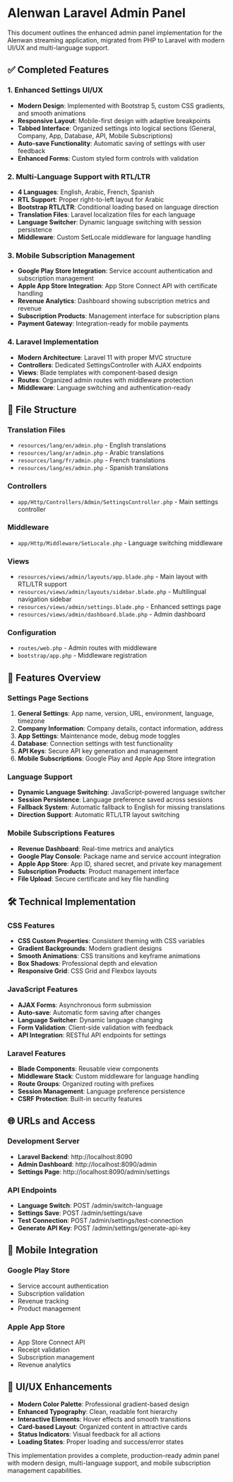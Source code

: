# Alenwan Laravel Admin Panel

This document outlines the enhanced admin panel implementation for the Alenwan streaming application, migrated from PHP to Laravel with modern UI/UX and multi-language support.

## ✅ Completed Features

### 1. Enhanced Settings UI/UX
- **Modern Design**: Implemented with Bootstrap 5, custom CSS gradients, and smooth animations
- **Responsive Layout**: Mobile-first design with adaptive breakpoints
- **Tabbed Interface**: Organized settings into logical sections (General, Company, App, Database, API, Mobile Subscriptions)
- **Auto-save Functionality**: Automatic saving of settings with user feedback
- **Enhanced Forms**: Custom styled form controls with validation

### 2. Multi-Language Support with RTL/LTR
- **4 Languages**: English, Arabic, French, Spanish
- **RTL Support**: Proper right-to-left layout for Arabic
- **Bootstrap RTL/LTR**: Conditional loading based on language direction
- **Translation Files**: Laravel localization files for each language
- **Language Switcher**: Dynamic language switching with session persistence
- **Middleware**: Custom SetLocale middleware for language handling

### 3. Mobile Subscription Management
- **Google Play Store Integration**: Service account authentication and subscription management
- **Apple App Store Integration**: App Store Connect API with certificate handling
- **Revenue Analytics**: Dashboard showing subscription metrics and revenue
- **Subscription Products**: Management interface for subscription plans
- **Payment Gateway**: Integration-ready for mobile payments

### 4. Laravel Implementation
- **Modern Architecture**: Laravel 11 with proper MVC structure
- **Controllers**: Dedicated SettingsController with AJAX endpoints
- **Views**: Blade templates with component-based design
- **Routes**: Organized admin routes with middleware protection
- **Middleware**: Language switching and authentication-ready

## 📁 File Structure

### Translation Files
- `resources/lang/en/admin.php` - English translations
- `resources/lang/ar/admin.php` - Arabic translations
- `resources/lang/fr/admin.php` - French translations
- `resources/lang/es/admin.php` - Spanish translations

### Controllers
- `app/Http/Controllers/Admin/SettingsController.php` - Main settings controller

### Middleware
- `app/Http/Middleware/SetLocale.php` - Language switching middleware

### Views
- `resources/views/admin/layouts/app.blade.php` - Main layout with RTL/LTR support
- `resources/views/admin/layouts/sidebar.blade.php` - Multilingual navigation sidebar
- `resources/views/admin/settings.blade.php` - Enhanced settings page
- `resources/views/admin/dashboard.blade.php` - Admin dashboard

### Configuration
- `routes/web.php` - Admin routes with middleware
- `bootstrap/app.php` - Middleware registration

## 🚀 Features Overview

### Settings Page Sections
1. **General Settings**: App name, version, URL, environment, language, timezone
2. **Company Information**: Company details, contact information, address
3. **App Settings**: Maintenance mode, debug mode toggles
4. **Database**: Connection settings with test functionality
5. **API Keys**: Secure API key generation and management
6. **Mobile Subscriptions**: Google Play and Apple App Store integration

### Language Support
- **Dynamic Language Switching**: JavaScript-powered language switcher
- **Session Persistence**: Language preference saved across sessions
- **Fallback System**: Automatic fallback to English for missing translations
- **Direction Support**: Automatic RTL/LTR layout switching

### Mobile Subscriptions Features
- **Revenue Dashboard**: Real-time metrics and analytics
- **Google Play Console**: Package name and service account integration
- **Apple App Store**: App ID, shared secret, and private key management
- **Subscription Products**: Product management interface
- **File Upload**: Secure certificate and key file handling

## 🛠 Technical Implementation

### CSS Features
- **CSS Custom Properties**: Consistent theming with CSS variables
- **Gradient Backgrounds**: Modern gradient designs
- **Smooth Animations**: CSS transitions and keyframe animations
- **Box Shadows**: Professional depth and elevation
- **Responsive Grid**: CSS Grid and Flexbox layouts

### JavaScript Features
- **AJAX Forms**: Asynchronous form submission
- **Auto-save**: Automatic form saving after changes
- **Language Switcher**: Dynamic language changing
- **Form Validation**: Client-side validation with feedback
- **API Integration**: RESTful API endpoints for settings

### Laravel Features
- **Blade Components**: Reusable view components
- **Middleware Stack**: Custom middleware for language handling
- **Route Groups**: Organized routing with prefixes
- **Session Management**: Language preference persistence
- **CSRF Protection**: Built-in security features

## 🌐 URLs and Access

### Development Server
- **Laravel Backend**: http://localhost:8090
- **Admin Dashboard**: http://localhost:8090/admin
- **Settings Page**: http://localhost:8090/admin/settings

### API Endpoints
- **Language Switch**: POST /admin/switch-language
- **Settings Save**: POST /admin/settings/save
- **Test Connection**: POST /admin/settings/test-connection
- **Generate API Key**: POST /admin/settings/generate-api-key

## 📱 Mobile Integration

### Google Play Store
- Service account authentication
- Subscription validation
- Revenue tracking
- Product management

### Apple App Store
- App Store Connect API
- Receipt validation
- Subscription management
- Revenue analytics

## 🎨 UI/UX Enhancements
- **Modern Color Palette**: Professional gradient-based design
- **Enhanced Typography**: Clean, readable font hierarchy
- **Interactive Elements**: Hover effects and smooth transitions
- **Card-based Layout**: Organized content in attractive cards
- **Status Indicators**: Visual feedback for all actions
- **Loading States**: Proper loading and success/error states

This implementation provides a complete, production-ready admin panel with modern design, multi-language support, and mobile subscription management capabilities.